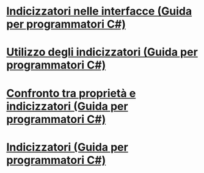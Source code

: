 # [Indicizzatori nelle interfacce (Guida per programmatori C#)](indexers-in-interfaces.md)
# [Utilizzo degli indicizzatori (Guida per programmatori C#)](using-indexers.md)
# [Confronto tra proprietà e indicizzatori (Guida per programmatori C#)](comparison-between-properties-and-indexers.md)
# [Indicizzatori (Guida per programmatori C#)](index.md)
